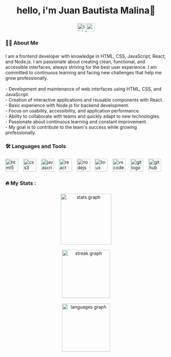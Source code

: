<h1 align="center">hello, i'm Juan Bautista Malina👋</h1>

###

<div align="center">
  <a href="https://www.linkedin.com/in/juan-bautista-malina/" target="_blank">
    <img src="https://img.shields.io/static/v1?message=LinkedIn&logo=linkedin&label=&color=0077B5&logoColor=white&labelColor=&style=for-the-badge" height="25" alt="linkedin logo"  />
  </a>
  <a href="mailto:malinajuanbautista@gmail.com" target="_blank">
    <img src="https://img.shields.io/static/v1?message=Gmail&logo=gmail&label=&color=D14836&logoColor=white&labelColor=&style=for-the-badge" height="25" alt="gmail logo"  />
  </a>
</div>

###

<h3 align="left">👩‍💻  About Me</h3>

###

<p align="left">I am a frontend developer with knowledge in HTML, CSS, JavaScript, React, and Node.js. I am passionate about creating clean, functional, and accessible interfaces, always striving for the best user experience. I am committed to continuous learning and facing new challenges that help me grow professionally.<br><br>- Development and maintenance of web interfaces using HTML, CSS, and JavaScript.  <br>- Creation of interactive applications and reusable components with React.  <br>- Basic experience with Node.js for backend development. <br>- Focus on usability, accessibility, and application performance.  <br>- Ability to collaborate with teams and quickly adapt to new technologies.  <br>- Passionate about continuous learning and constant improvement.  <br>- My goal is to contribute to the team's success while growing professionally.</p>

###

<h3 align="left">🛠 Languages and Tools</h3>

###

<div align="left">
  <img src="https://cdn.jsdelivr.net/gh/devicons/devicon/icons/html5/html5-original.svg" height="40" alt="html5 logo"  />
  <img width="8" />
  <img src="https://cdn.jsdelivr.net/gh/devicons/devicon/icons/css3/css3-original.svg" height="40" alt="css3 logo"  />
  <img width="8" />
  <img src="https://cdn.jsdelivr.net/gh/devicons/devicon/icons/javascript/javascript-original.svg" height="40" alt="javascript logo"  />
  <img width="8" />
  <img src="https://cdn.jsdelivr.net/gh/devicons/devicon/icons/react/react-original.svg" height="40" alt="react logo"  />
  <img width="8" />
  <img src="https://cdn.jsdelivr.net/gh/devicons/devicon/icons/nodejs/nodejs-original.svg" height="40" alt="nodejs logo"  />
  <img width="8" />
  <img src="https://cdn.jsdelivr.net/gh/devicons/devicon/icons/linux/linux-original.svg" height="40" alt="linux logo"  />
  <img width="8" />
  <img src="https://cdn.jsdelivr.net/gh/devicons/devicon/icons/vscode/vscode-original.svg" height="40" alt="vscode logo"  />
  <img width="8" />
  <img src="https://cdn.jsdelivr.net/gh/devicons/devicon/icons/git/git-original.svg" height="40" alt="git logo"  />
  <img width="8" />
  <img src="https://cdn.jsdelivr.net/gh/devicons/devicon/icons/github/github-original.svg" height="40" alt="github logo"  />
</div>

###

<h3 align="left">🔥   My Stats :</h3>

###

<div align="center">
  <img src="https://github-readme-stats.vercel.app/api?username=juanbautistamalina&hide_title=false&hide_rank=false&show_icons=true&include_all_commits=true&count_private=true&disable_animations=false&theme=monokai&locale=en&hide_border=false&order=1" height="158" alt="stats graph"  /><br><br>
  <img src="https://streak-stats.demolab.com?user=juanbautistamalina&locale=en&mode=daily&theme=monokai&hide_border=false&border_radius=5&order=3" height="150" alt="streak graph"  /><br><br>
  <img src="https://github-readme-stats.vercel.app/api/top-langs?username=juanbautistamalina&locale=en&hide_title=false&layout=compact&card_width=320&langs_count=10&theme=monokai&hide_border=false&order=2" height="150" alt="languages graph"  />
</div>

###
